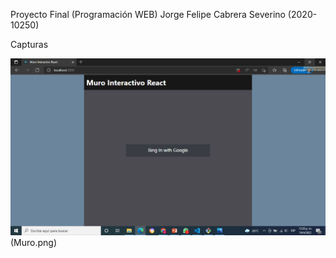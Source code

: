 Proyecto Final (Programación WEB) Jorge Felipe Cabrera Severino (2020-10250)

Capturas

![Mi Muro Interactivo](Sing_in.png)(Muro.png)



